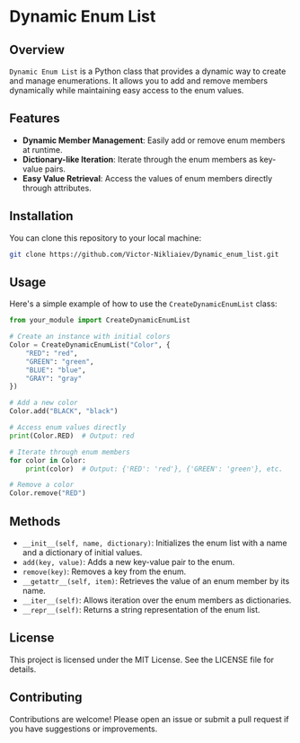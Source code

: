 # Dynamic Enum List

## Overview

`Dynamic Enum List` is a Python class that provides a dynamic way to create and manage enumerations. It allows you to add and remove members dynamically while maintaining easy access to the enum values.

## Features

-   **Dynamic Member Management**: Easily add or remove enum members at runtime.
-   **Dictionary-like Iteration**: Iterate through the enum members as key-value pairs.
-   **Easy Value Retrieval**: Access the values of enum members directly through attributes.

## Installation

You can clone this repository to your local machine:

```bash
git clone https://github.com/Victor-Nikliaiev/Dynamic_enum_list.git
```

## Usage

Here's a simple example of how to use the `CreateDynamicEnumList` class:

```python
from your_module import CreateDynamicEnumList

# Create an instance with initial colors
Color = CreateDynamicEnumList("Color", {
    "RED": "red",
    "GREEN": "green",
    "BLUE": "blue",
    "GRAY": "gray"
})

# Add a new color
Color.add("BLACK", "black")

# Access enum values directly
print(Color.RED)  # Output: red

# Iterate through enum members
for color in Color:
    print(color)  # Output: {'RED': 'red'}, {'GREEN': 'green'}, etc.

# Remove a color
Color.remove("RED")
```

## Methods

-   `__init__(self, name, dictionary)`: Initializes the enum list with a name and a dictionary of initial values.
-   `add(key, value)`: Adds a new key-value pair to the enum.
-   `remove(key)`: Removes a key from the enum.
-   `__getattr__(self, item)`: Retrieves the value of an enum member by its name.
-   `__iter__(self)`: Allows iteration over the enum members as dictionaries.
-   `__repr__(self)`: Returns a string representation of the enum list.

## License

This project is licensed under the MIT License. See the LICENSE file for details.

## Contributing

Contributions are welcome! Please open an issue or submit a pull request if you have suggestions or improvements.

